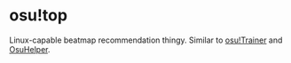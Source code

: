 # osu!top

Linux-capable beatmap recommendation thingy. Similar to [osu!Trainer](https://osu.ppy.sh/community/forums/topics/209560) and [OsuHelper](https://github.com/Tyrrrz/OsuHelper/).